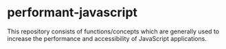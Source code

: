 # performant-javascript
This repository consists of functions/concepts which are generally used to increase the performance and accessibility of JavaScript applications.
